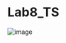 # Lab8_TS
![image](https://github.com/Lowfall/Lab8_TS/assets/123901077/4ddb05e1-bf52-4d19-a171-0dd6f50acdec)
